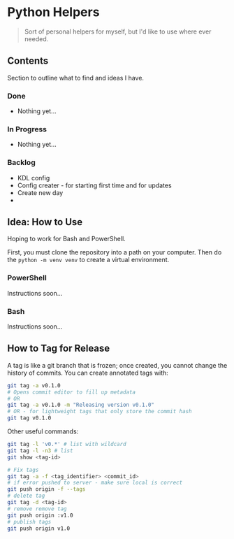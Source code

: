 # Python Helpers

> Sort of personal helpers for myself, but I'd like to use where ever needed.

## Contents

Section to outline what to find and ideas I have.

### Done

- Nothing yet...

### In Progress

- Nothing yet...

### Backlog

- KDL config
- Config creater - for starting first time and for updates
- Create new day
-

## Idea: How to Use

Hoping to work for Bash and PowerShell.

First, you must clone the repository into a path on your computer.
Then do the `python -m venv venv` to create a virtual environment.

### PowerShell

Instructions soon...

### Bash

Instructions soon...

## How to Tag for Release

A tag is like a git branch that is frozen;
once created, you cannot change the history of commits.
You can create annotated tags with:

```bash
git tag -a v0.1.0
# Opens commit editor to fill up metadata
# OR
git tag -a v0.1.0 -m "Releasing version v0.1.0"
# OR - for lightweight tags that only store the commit hash
git tag v0.1.0
```

Other useful commands:

```bash
git tag -l 'v0.*' # list with wildcard
git tag -l -n3 # list
git show <tag-id>

# Fix tags
git tag -a -f <tag_identifier> <commit_id>
# if error pushed to server - make sure local is correct
git push origin -f --tags
# delete tag
git tag -d <tag-id>
# remove remove tag
git push origin :v1.0
# publish tags
git push origin v1.0
```
